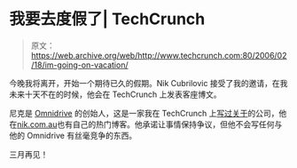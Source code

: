 # 我要去度假了| TechCrunch

> 原文：<https://web.archive.org/web/http://www.techcrunch.com:80/2006/02/18/im-going-on-vacation/>

今晚我将离开，开始一个期待已久的假期。Nik Cubrilovic 接受了我的邀请，在我未来十天不在的时候，他会在 TechCrunch 上发表客座博文。

尼克是 [Omnidrive](https://web.archive.org/web/20160306142858/http://www.omnidrive.com/) 的创始人，这是一家我在 TechCrunch 上[写过关于](https://web.archive.org/web/20160306142858/http://www.techcrunch.com/tag/Omnidrive/)的公司，他在[nik.com.au](https://web.archive.org/web/20160306142858/http://nik.com.au/)也有自己的热门博客。他承诺让事情保持争议，但他不会写任何与他的 Omnidrive 有丝毫竞争的东西。

三月再见！